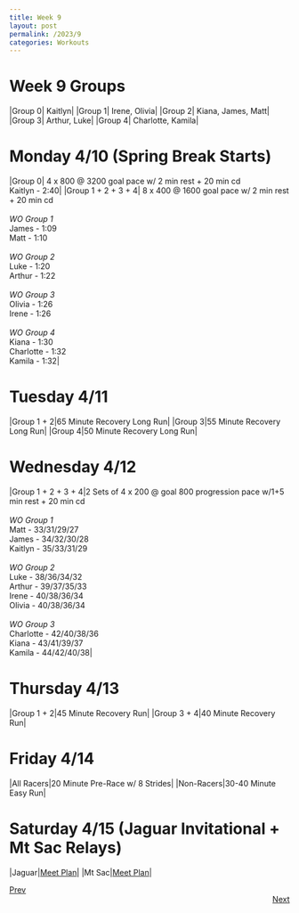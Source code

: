 ```yaml
---
title: Week 9
layout: post
permalink: /2023/9
categories: Workouts
---
```



# Week 9 Groups

|Group 0| Kaitlyn|
|Group 1| Irene, Olivia|
|Group 2| Kiana, James, Matt|
|Group 3| Arthur, Luke|
|Group 4| Charlotte, Kamila|

# Monday 4/10 (Spring Break Starts)

|Group 0| 4 x 800 @ 3200 goal pace w/ 2 min rest + 20 min cd <br> Kaitlyn - 2:40|
|Group 1 + 2 + 3 + 4| 8 x 400 @ 1600 goal pace w/ 2 min rest + 20 min cd <br><br> *WO Group 1* <br> James - 1:09 <br> Matt - 1:10 <br><br> *WO Group 2* <br> Luke - 1:20 <br> Arthur - 1:22 <br><br> *WO Group 3* <br> Olivia - 1:26 <br> Irene - 1:26 <br><br> *WO Group 4* <br> Kiana - 1:30 <br> Charlotte - 1:32 <br> Kamila - 1:32|


# Tuesday 4/11

|Group 1 + 2|65 Minute Recovery Long Run|
|Group 3|55 Minute Recovery Long Run|
|Group 4|50 Minute Recovery Long Run|

# Wednesday 4/12 

|Group 1 + 2 + 3 + 4|2 Sets of 4 x 200 @ goal 800 progression pace w/1+5 min rest + 20 min cd <br><br> *WO Group 1* <br> Matt - 33/31/29/27 <br> James - 34/32/30/28 <br> Kaitlyn - 35/33/31/29 <br><br> *WO Group 2* <br> Luke - 38/36/34/32 <br> Arthur - 39/37/35/33 <br> Irene - 40/38/36/34 <br> Olivia - 40/38/36/34 <br><br> *WO Group 3* <br> Charlotte - 42/40/38/36 <br> Kiana - 43/41/39/37 <br> Kamila - 44/42/40/38|

# Thursday 4/13

|Group 1 + 2|45 Minute Recovery Run|
|Group 3 + 4|40 Minute Recovery Run|

# Friday 4/14 

|All Racers|20 Minute Pre-Race w/ 8 Strides|
|Non-Racers|30-40 Minute Easy Run|

# Saturday 4/15 (Jaguar Invitational + Mt Sac Relays)

|Jaguar|[Meet Plan]({{site.baseurl}}/2023/JI)|
|Mt Sac|[Meet Plan]({{site.baseurl}}/2023/MSR)|

<div style="text-align: left"> <a href="{{site.baseurl}}/2023/8">Prev</a></div> 
<div style="text-align: right"> <a href="{{site.baseurl}}/2023/10">Next</a></div>